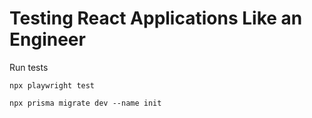 # Testing React Applications Like an Engineer

Run tests

```
npx playwright test
```

```
npx prisma migrate dev --name init
```
